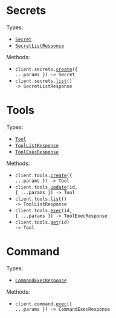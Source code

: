 # Secrets

Types:

- <code><a href="./src/resources/secrets.ts">Secret</a></code>
- <code><a href="./src/resources/secrets.ts">SecretListResponse</a></code>

Methods:

- <code title="post /v1/secrets">client.secrets.<a href="./src/resources/secrets.ts">create</a>({ ...params }) -> Secret</code>
- <code title="get /v1/secrets">client.secrets.<a href="./src/resources/secrets.ts">list</a>() -> SecretListResponse</code>

# Tools

Types:

- <code><a href="./src/resources/tools.ts">Tool</a></code>
- <code><a href="./src/resources/tools.ts">ToolListResponse</a></code>
- <code><a href="./src/resources/tools.ts">ToolExecResponse</a></code>

Methods:

- <code title="post /v1/tools">client.tools.<a href="./src/resources/tools.ts">create</a>({ ...params }) -> Tool</code>
- <code title="post /v1/tools/{id}">client.tools.<a href="./src/resources/tools.ts">update</a>(id, { ...params }) -> Tool</code>
- <code title="get /v1/tools">client.tools.<a href="./src/resources/tools.ts">list</a>() -> ToolListResponse</code>
- <code title="post /v1/tools/{id}/execute">client.tools.<a href="./src/resources/tools.ts">exec</a>(id, { ...params }) -> ToolExecResponse</code>
- <code title="get /v1/tools/{id}">client.tools.<a href="./src/resources/tools.ts">get</a>(id) -> Tool</code>

# Command

Types:

- <code><a href="./src/resources/command.ts">CommandExecResponse</a></code>

Methods:

- <code title="post /v1/execute">client.command.<a href="./src/resources/command.ts">exec</a>({ ...params }) -> CommandExecResponse</code>
